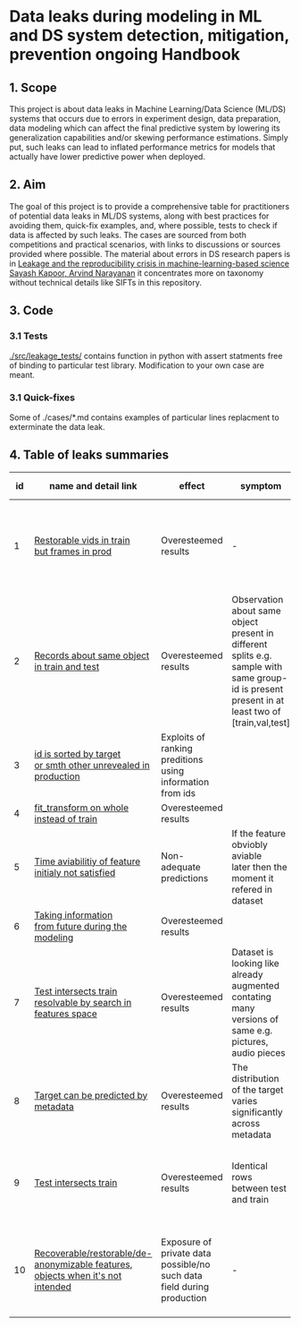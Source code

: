 # Data leaks during modeling in ML and DS system detection, mitigation, prevention ongoing Handbook
## 1. Scope
This project is about data leaks in Machine Learning/Data Science (ML/DS) systems that 
occurs due to errors in experiment design, data preparation, data modeling  which can affect the final predictive system by lowering its generalization capabilities and/or skewing performance estimations. 
Simply put, such leaks can lead to inflated performance metrics for models that actually have lower predictive power when deployed.

## 2. Aim

The goal of this project is to provide a comprehensive table for practitioners of potential data leaks in ML/DS systems, along with best practices for avoiding them, quick-fix examples, and, where possible, tests to check if data is affected by such leaks. 
The cases are sourced from both competitions and practical scenarios, with links to discussions or sources provided where possible. The material about errors in DS research papers is in [Leakage and the reproducibility crisis in machine-learning-based science Sayash Kapoor, Arvind Narayanan](https://arxiv.org/abs/2207.07048) it concentrates more on taxonomy without technical details like SIFTs in this repository.

## 3. Code

### 3.1 Tests
[./src/leakage_tests/](/src/leakage_tests/)
contains function in python with assert statments free of binding to particular test library. 
Modification to your own case are meant.

### 3.1 Quick-fixes
Some of 
./cases/*.md
contains examples of particular lines replacment to exterminate the data leak.

## 4. Table of  leaks summaries


| id | name and detail link | effect | symptom | stage | locate in code |  met or loosely based on |
| -- | -- | --- | --- | ---- | --- | --- |
| 1 | [Restorable vids in train<br>but frames in prod](/cases/prod_frame_train_vid.md) | Overesteemed results |  - | ground truth gathering<br>dataset preparation | croping on frames | [kaggle "State Farm Distracted Driver Detection" competition JACOBKIE solution](https://www.kaggle.com/c/state-farm-distracted-driver-detection/discussion/22906) |
| 2 | [Records about same object<br>in train and test](/cases/insufficient_stratification.md) | Overesteemed results  | Observation about same object present in different splits e.g. sample with same group-id is present present in at least two of [train,val,test] | dataset preparation<br>modeling | Separation on validation sets | [kaggle "TalkingData Mobile User Demographics" Laurae comment](https://www.kaggle.com/competitions/talkingdata-mobile-user-demographics/discussion/23403#134437) |
| 3 | [id is sorted by target<br>or smth other unrevealed in production](/cases/id_sort_leak.md) | Exploits of ranking<br>preditions using information<br>from ids |  | dataset preparation | Dataset saving |  |
| 4 | [fit_transform on whole<br>instead of train](/cases/fit_transform_on_test.md) | Overesteemed results |  | modeling | test transform |  |
| 5 | [Time aviabilitiy of feature<br>initialy not satisfied](/cases/time_aviabilitiy_initial.md) | Non-adequate predictions  | If the feature obviobly aviable<br>later then the moment it refered in dataset | dataset<br>preparation | Feature aggregation<br>assigning to time axis |  |
| 6 | [Taking information<br>from future during the modeling](/cases/ts_val_leak.md) | Overesteemed results |  | modeling | Separation on validation sets |  |
| 7 | [Test intersects train resolvable by search in features space](/cases/test_match_restore_embed_search.md) | Overesteemed results | Dataset is looking like already augmented contating many versions of same e.g. pictures, audio pieces | ground truth gathering<br>dataset preparation | Choice of which image/audio/etc. pieces to include in train and final test | [kaggle "Airbus ship detection" competition ANDRÉS MIGUEL TORRUBIA SÁEZ post](https://www.kaggle.com/competitions/airbus-ship-detection/discussion/64355) |
| 8 | [Target can be predicted by metadata](/cases/metadata_predicts_target.md)  | Overesteemed results | The distribution of the target varies significantly across metadata | ground truth gathering<br>dataset preparation | Train test split | [kaggle "Deepfake Detection Challenge" competition zaharch post](https://www.kaggle.com/code/zaharch/data-leak-in-metadata) |
| 9 | [Test intersects train](/cases/test_intersect_train.md) | Overesteemed results | Identical rows between test and train | dataset preparation | Train test split and/or duplicate check | [kaggle "Arxiv Title Generation" competition YURY KASHNITSKY post](https://www.kaggle.com/code/kashnitsky/arxiv-title-generation-dumb-baseline) |
| 10 | [Recoverable/restorable/de-anonymizable features, objects when it's not intended](/cases/recoverable_features_objs.md) | Exposure of private data possible/no such data field during production | - | dataset preparation | anonimization, encoding | [kaggle "Optiver Realized Volatility Prediction" competition nyanpn comment](https://www.kaggle.com/competitions/optiver-realized-volatility-prediction/discussion/274970#1526988) |
